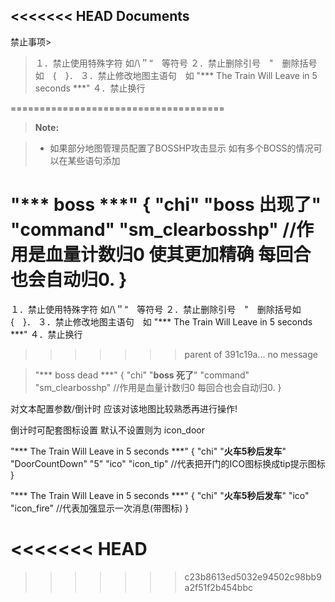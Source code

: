 <<<<<<< HEAD
Documents
-------------

禁止事项> 
> １．禁止使用特殊字符 如/\＂“　等符号
> ２．禁止删除引号　"　删除括号如　{　}．
３．禁止修改地图主语句　如	"*** The Train Will Leave in 5 seconds ***"
４．禁止换行

=====================================

> **Note:**

> - 如果部分地图管理员配置了BOSSHP攻击显示
如有多个BOSS的情况可以在某些语句添加

"*** boss ***"
{
	"chi"		"**boss 出现了**"
	"command" "sm_clearbosshp" //作用是血量计数归0 使其更加精确 每回合也会自动归0.
}
=======
１．禁止使用特殊字符 如/\＂“　等符号
２．禁止删除引号　"　删除括号如　{　}．
３．禁止修改地图主语句　如	"*** The Train Will Leave in 5 seconds ***"
４．禁止换行
>>>>>>> parent of 391c19a... no message

> "*** boss dead ***"
{
	"chi"		"**boss 死了**"
	"command" "sm_clearbosshp" //作用是血量计数归0 每回合也会自动归0.
}

对文本配置参数/倒计时 应该对该地图比较熟悉再进行操作!

倒计时可配套图标设置 默认不设置则为 icon_door

"*** The Train Will Leave in 5 seconds ***"
{
	"chi"		"**火车5秒后发车**"
	"DoorCountDown" "5"
	"ico"   "icon_tip" //代表把开门的ICO图标换成tip提示图标
}

"*** The Train Will Leave in 5 seconds ***"
{
	"chi"		"**火车5秒后发车**"
	"ico"   "icon_fire" //代表加强显示一次消息(带图标)
}

<<<<<<< HEAD
=======

>>>>>>> c23b8613ed5032e94502c98bb9a2f51f2b454bbc
